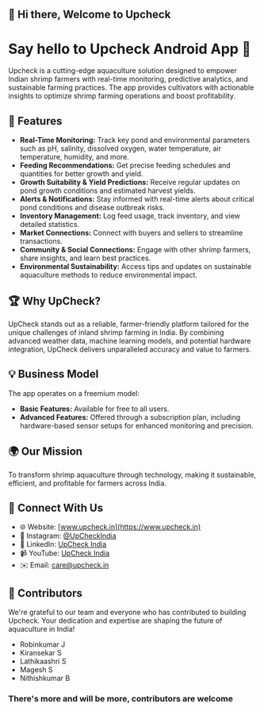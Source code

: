 ## 👋 Hi there, Welcome to Upcheck

# Say hello to Upcheck Android App 👋

Upcheck is a cutting-edge aquaculture solution designed to empower Indian shrimp farmers with real-time monitoring, predictive analytics, and sustainable farming practices. The app provides cultivators with actionable insights to optimize shrimp farming operations and boost profitability.

## 🌟 Features

- **Real-Time Monitoring:** Track key pond and environmental parameters such as pH, salinity, dissolved oxygen, water temperature, air temperature, humidity, and more.
- **Feeding Recommendations:** Get precise feeding schedules and quantities for better growth and yield.
- **Growth Suitability & Yield Predictions:** Receive regular updates on pond growth conditions and estimated harvest yields.
- **Alerts & Notifications:** Stay informed with real-time alerts about critical pond conditions and disease outbreak risks.
- **Inventory Management:** Log feed usage, track inventory, and view detailed statistics.
- **Market Connections:** Connect with buyers and sellers to streamline transactions.
- **Community & Social Connections:** Engage with other shrimp farmers, share insights, and learn best practices.
- **Environmental Sustainability:** Access tips and updates on sustainable aquaculture methods to reduce environmental impact.

## 🏆 Why UpCheck?

UpCheck stands out as a reliable, farmer-friendly platform tailored for the unique challenges of inland shrimp farming in India. By combining advanced weather data, machine learning models, and potential hardware integration, UpCheck delivers unparalleled accuracy and value to farmers.

## 💡 Business Model

The app operates on a freemium model:
- **Basic Features:** Available for free to all users.
- **Advanced Features:** Offered through a subscription plan, including hardware-based sensor setups for enhanced monitoring and precision.

## 🌍 Our Mission

To transform shrimp aquaculture through technology, making it sustainable, efficient, and profitable for farmers across India.

## 🔗 Connect With Us

- 🌐 Website: [www.upcheck.in](https://www.upcheck.in)
- 📸 Instagram: [@UpCheckIndia](https://instagram.com/UpCheckIndia)
- 💼 LinkedIn: [UpCheck India](https://linkedin.com/company/UpCheckIndia)
- 📹 YouTube: [UpCheck India](https://youtube.com/@UpCheckIndia)
- ✉️ Email: [care@upcheck.in](mailto:care@upcheck.in)

## 🤝 Contributors

We're grateful to our team and everyone who has contributed to building Upcheck. Your dedication and expertise are shaping the future of aquaculture in India!

- Robinkumar J
- Kiransekar S
- Lathikaashri S
- Magesh S
- Nithishkumar B
### There's more and will be more, contributors are welcome
